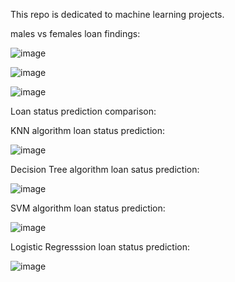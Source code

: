 This repo is dedicated to machine learning projects.

males vs females loan findings:

![image](https://user-images.githubusercontent.com/42636064/142638347-250ddb04-b257-40bc-8426-572c5958cc8a.png)

![image](https://user-images.githubusercontent.com/42636064/142638942-a1c68a2f-c821-43ec-8407-3bd2483f890f.png)

![image](https://user-images.githubusercontent.com/42636064/142639228-b808dc52-5fdc-4eb7-a8c2-0ec13ec91c75.png)


Loan status prediction comparison:

KNN algorithm loan status prediction:

![image](https://user-images.githubusercontent.com/42636064/142638097-0c50c2fc-2f5f-4527-a6a5-61c37d575df6.png)

Decision Tree algorithm loan satus prediction:

![image](https://user-images.githubusercontent.com/42636064/142640376-ae01b1da-162d-4b99-88ec-d755df983ff8.png)

SVM algorithm loan status prediction:

![image](https://user-images.githubusercontent.com/42636064/142640651-9e20e382-f259-4ad0-afbf-b1175f1bac80.png)

Logistic Regresssion loan status prediction:

![image](https://user-images.githubusercontent.com/42636064/142640967-488694c2-6497-47e1-9698-aab2f31b474c.png)
